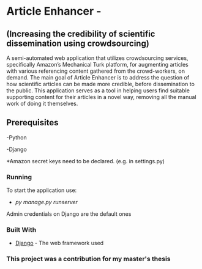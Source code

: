 
# Article Enhancer -
## (Increasing the credibility of scientific dissemination using crowdsourcing)
A semi-automated web application that utilizes crowdsourcing services, specifically Amazon’s Mechanical Turk platform, for augmenting articles with various referencing content gathered from the crowd-workers, on demand. The main goal of Article Enhancer is to address the question of how scientific articles can be made more credible, before dissemination to the public. This application serves as a tool in helping users find suitable supporting content for their articles in a novel way, removing all the manual work of doing it themselves.

## Prerequisites
-Python

-Django

*Amazon secret keys need to be declared. (e.g. in settings.py)


### Running
To start the application use:
* *py manage.py runserver*

Admin credentials on Django are the default ones 

### Built With
* [Django](https://docs.djangoproject.com/en/2.2/) - The web framework used


### This project was a contribution for my master's thesis

